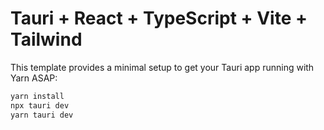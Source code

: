 # Tauri + React + TypeScript + Vite + Tailwind

This template provides a minimal setup to get your Tauri app running with Yarn ASAP:
```bash
yarn install
npx tauri dev
yarn tauri dev
```

